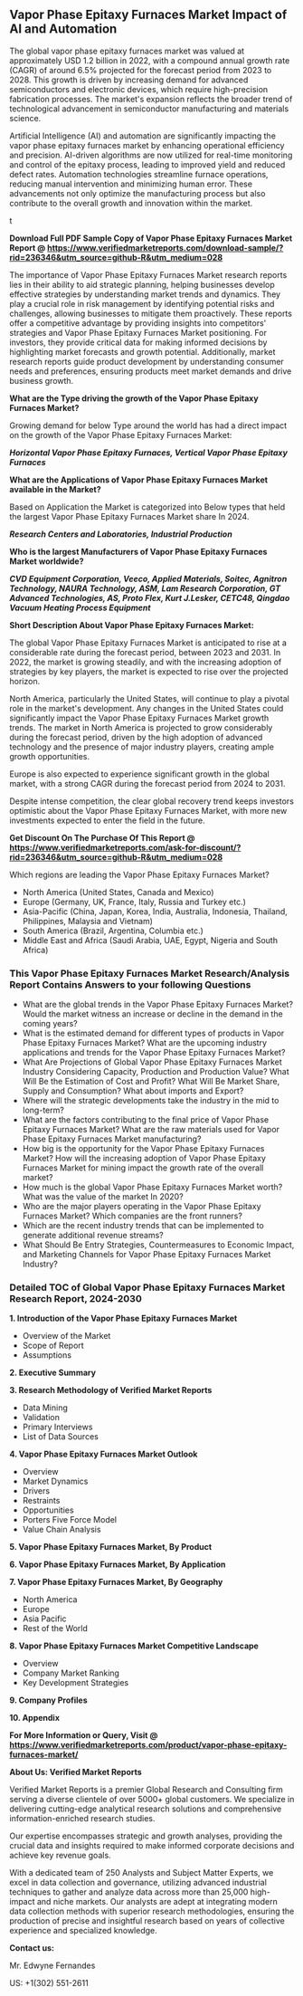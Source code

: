 <h2>Vapor Phase Epitaxy Furnaces Market Impact of AI and Automation</h2><p>The global vapor phase epitaxy furnaces market was valued at approximately USD 1.2 billion in 2022, with a compound annual growth rate (CAGR) of around 6.5% projected for the forecast period from 2023 to 2028. This growth is driven by increasing demand for advanced semiconductors and electronic devices, which require high-precision fabrication processes. The market's expansion reflects the broader trend of technological advancement in semiconductor manufacturing and materials science.</p><p>Artificial Intelligence (AI) and automation are significantly impacting the vapor phase epitaxy furnaces market by enhancing operational efficiency and precision. AI-driven algorithms are now utilized for real-time monitoring and control of the epitaxy process, leading to improved yield and reduced defect rates. Automation technologies streamline furnace operations, reducing manual intervention and minimizing human error. These advancements not only optimize the manufacturing process but also contribute to the overall growth and innovation within the market.</p>t</p><p id="" class=""><strong>Download Full PDF Sample Copy of Vapor Phase Epitaxy Furnaces Market Report @ <a href="https://www.verifiedmarketreports.com/download-sample/?rid=236346&utm_source=github-R&utm_medium=028" target="_blank">https://www.verifiedmarketreports.com/download-sample/?rid=236346&utm_source=github-R&utm_medium=028</a></strong></p><p>The importance of&nbsp;Vapor Phase Epitaxy Furnaces Market research reports lies in their ability to aid strategic planning, helping businesses develop effective strategies by understanding market trends and dynamics. They play a crucial role in risk management by identifying potential risks and challenges, allowing businesses to mitigate them proactively. These reports offer a competitive advantage by providing insights into competitors' strategies and Vapor Phase Epitaxy Furnaces Market positioning. For investors, they provide critical data for making informed decisions by highlighting market forecasts and growth potential. Additionally, market research reports guide product development by understanding consumer needs and preferences, ensuring products meet market demands and drive business growth.</p><p><strong>What are the&nbsp;Type driving the growth of the Vapor Phase Epitaxy Furnaces Market?</strong></p><p id="" class="">Growing demand for below Type around the world has had a direct impact on the growth of the Vapor Phase Epitaxy Furnaces Market:</p><em><strong>Horizontal Vapor Phase Epitaxy Furnaces, Vertical Vapor Phase Epitaxy Furnaces</strong></em></p><strong>What are the&nbsp;Applications&nbsp;of Vapor Phase Epitaxy Furnaces Market available in the Market?</strong></p><p id="" class="">Based on Application the Market is categorized into Below types that held the largest Vapor Phase Epitaxy Furnaces Market share In 2024.</p><em><strong>Research Centers and Laboratories, Industrial Production</strong></em></p><strong>Who is the largest Manufacturers of Vapor Phase Epitaxy Furnaces Market worldwide?</strong></p><p><em><strong>CVD Equipment Corporation, Veeco, Applied Materials, Soitec, Agnitron Technology, NAURA Technology, ASM, Lam Research Corporation, GT Advanced Technologies, AS, Proto Flex, Kurt J.Lesker, CETC48, Qingdao Vacuum Heating Process Equipment</strong></em></p><p id="" class=""><strong>Short Description About Vapor Phase Epitaxy Furnaces Market:</strong></p><p>The global Vapor Phase Epitaxy Furnaces Market is anticipated to rise at a considerable rate during the forecast period, between 2023 and 2031. In 2022, the market is growing steadily, and with the increasing adoption of strategies by key players, the market is expected to rise over the projected horizon.</p><p>North America, particularly the United States, will continue to play a pivotal role in the market's development. Any changes in the United States could significantly impact the Vapor Phase Epitaxy Furnaces Market growth trends. The market in North America is projected to grow considerably during the forecast period, driven by the high adoption of advanced technology and the presence of major industry players, creating ample growth opportunities.</p><p>Europe is also expected to experience significant growth in the global market, with a strong CAGR during the forecast period from 2024 to 2031.</p><p>Despite intense competition, the clear global recovery trend keeps investors optimistic about the Vapor Phase Epitaxy Furnaces Market, with more new investments expected to enter the field in the future.</p><p id="" class=""><strong>Get Discount On The Purchase Of This Report @ <a href="https://www.verifiedmarketreports.com/ask-for-discount/?rid=236346&utm_source=github-R&utm_medium=028" target="_blank">https://www.verifiedmarketreports.com/ask-for-discount/?rid=236346&utm_source=github-R&utm_medium=028</a></strong></p>Which regions are leading the Vapor Phase Epitaxy Furnaces Market?</p><ul><li>North America (United States, Canada and Mexico)</li><li>Europe (Germany, UK, France, Italy, Russia and Turkey etc.)</li><li>Asia-Pacific (China, Japan, Korea, India, Australia, Indonesia, Thailand, Philippines, Malaysia and Vietnam)</li><li>South America (Brazil, Argentina, Columbia etc.)</li><li>Middle East and Africa (Saudi Arabia, UAE, Egypt, Nigeria and South Africa)</li></ul><h3 id="" class="">This Vapor Phase Epitaxy Furnaces Market Research/Analysis Report Contains Answers to your following Questions</h3><ul><li>What are the global trends in the Vapor Phase Epitaxy Furnaces Market? Would the market witness an increase or decline in the demand in the coming years?</li><li>What is the estimated demand for different types of products in Vapor Phase Epitaxy Furnaces Market? What are the upcoming industry applications and trends for the Vapor Phase Epitaxy Furnaces Market?</li><li>What Are Projections of Global Vapor Phase Epitaxy Furnaces Market Industry Considering Capacity, Production and Production Value? What Will Be the Estimation of Cost and Profit? What Will Be Market Share, Supply and Consumption? What about imports and Export?</li><li>Where will the strategic developments take the industry in the mid to long-term?</li><li>What are the factors contributing to the final price of Vapor Phase Epitaxy Furnaces Market? What are the raw materials used for Vapor Phase Epitaxy Furnaces Market manufacturing?</li><li>How big is the opportunity for the Vapor Phase Epitaxy Furnaces Market? How will the increasing adoption of Vapor Phase Epitaxy Furnaces Market for mining impact the growth rate of the overall market?</li><li>How much is the global Vapor Phase Epitaxy Furnaces Market worth? What was the value of the market In 2020?</li><li>Who are the major players operating in the Vapor Phase Epitaxy Furnaces Market? Which companies are the front runners?</li><li>Which are the recent industry trends that can be implemented to generate additional revenue streams?</li><li>What Should Be Entry Strategies, Countermeasures to Economic Impact, and Marketing Channels for Vapor Phase Epitaxy Furnaces Market Industry?</li></ul><h3 id="" class="">Detailed TOC of Global Vapor Phase Epitaxy Furnaces Market Research Report, 2024-2030</h3><p id="" class=""><strong>1. Introduction of the Vapor Phase Epitaxy Furnaces Market</strong></p><ul><li>Overview of the Market</li><li>Scope of Report</li><li>Assumptions</li></ul><p id="" class=""><strong>2. Executive Summary</strong></p><p id="" class=""><strong>3. Research Methodology of Verified Market Reports</strong></p><ul><li>Data Mining</li><li>Validation</li><li>Primary Interviews</li><li>List of Data Sources</li></ul><p id="" class=""><strong>4. Vapor Phase Epitaxy Furnaces Market Outlook</strong></p><ul><li>Overview</li><li>Market Dynamics</li><li>Drivers</li><li>Restraints</li><li>Opportunities</li><li>Porters Five Force Model</li><li>Value Chain Analysis</li></ul><p id="" class=""><strong>5. Vapor Phase Epitaxy Furnaces Market, By Product</strong></p><p id="" class=""><strong>6. Vapor Phase Epitaxy Furnaces Market, By Application</strong></p><p id="" class=""><strong>7. Vapor Phase Epitaxy Furnaces Market, By Geography</strong></p><ul><li>North America</li><li>Europe</li><li>Asia Pacific</li><li>Rest of the World</li></ul><p id="" class=""><strong>8. Vapor Phase Epitaxy Furnaces Market Competitive Landscape</strong></p><ul><li>Overview</li><li>Company Market Ranking</li><li>Key Development Strategies</li></ul><p id="" class=""><strong>9. Company Profiles</strong></p><p id="" class=""><strong>10. Appendix</strong></p><p id="" class=""><strong>For More Information or Query, Visit @ <a href="https://www.verifiedmarketreports.com/product/vapor-phase-epitaxy-furnaces-market/" target="_blank">https://www.verifiedmarketreports.com/product/vapor-phase-epitaxy-furnaces-market/</a></strong></p><p id="" class=""><strong>About Us: Verified Market Reports</strong></p><p id="" class="">Verified Market Reports is a premier Global Research and Consulting firm serving a diverse clientele of over 5000+ global customers. We specialize in delivering cutting-edge analytical research solutions and comprehensive information-enriched research studies.</p><p id="" class="">Our expertise encompasses strategic and growth analyses, providing the crucial data and insights required to make informed corporate decisions and achieve key revenue goals.</p><p id="" class="">With a dedicated team of 250 Analysts and Subject Matter Experts, we excel in data collection and governance, utilizing advanced industrial techniques to gather and analyze data across more than 25,000 high-impact and niche markets. Our analysts are adept at integrating modern data collection methods with superior research methodologies, ensuring the production of precise and insightful research based on years of collective experience and specialized knowledge.</p><p id="" class=""><strong>Contact us:</strong></p><p id="" class="">Mr. Edwyne Fernandes</p><p id="" class="">US: +1(302) 551-2611</p>
